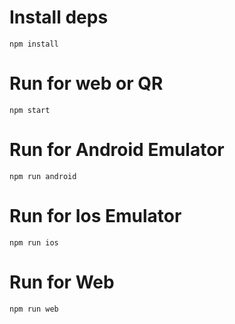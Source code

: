 # Install deps

```
npm install
```

# Run for web or QR

```
npm start
```

# Run for Android Emulator

```
npm run android
```

# Run for Ios Emulator

```
npm run ios
```

# Run for Web

```
npm run web
```
